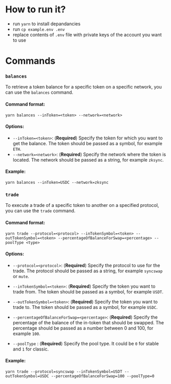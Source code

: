 # How to run it?

- run `yarn` to install depandancies
- run `cp example.env .env`
- replace contents of `.env` file with private keys of the account you want to use

# Commands

### `balances`

To retrieve a token balance for a specific token on a specific network, you can use the `balances` command.

#### Command format:

`yarn balances --inToken=<token> --network=<network>`

#### Options:

- `--inToken=<token>`: (**Required**) Specify the token for which you want to get the balance. The token should be passed as a symbol, for example `ETH`.
- `--network=<network>`: (**Required**) Specify the network where the token is located. The network should be passed as a string, for example `zksync`.

#### Example:

`yarn balances --inToken=USDC --network=zksync`

### `trade`

To execute a trade of a specific token to another on a specified protocol, you can use the `trade` command.

#### Command format:

`yarn trade --protocol=<protocol> --inTokenSymbol=<token> --outTokenSymbol=<token> --percentageOfBalanceForSwap=<percentage> --poolType <type>`

#### Options:

- `--protocol=<protocol>`: (**Required**) Specify the protocol to use for the trade. The protocol should be passed as a string, for example `syncswap` or `mute`.
- `--inTokenSymbol=<token>`: (**Required**) Specify the token you want to trade from. The token should be passed as a symbol, for example `USDT`.
- `--outTokenSymbol=<token>`: (**Required**) Specify the token you want to trade to. The token should be passed as a symbol, for example `USDC`.
- `--percentageOfBalanceForSwap=<percentage>`: (**Required**) Specify the percentage of the balance of the in-token that should be swapped. The percentage should be passed as a number between 0 and 100, for example `100`.

- `--poolType` : (**Required**) Specify the pool type. It could be `0` for stable and `1` for classic.

#### Example:

`yarn trade --protocol=syncswap --inTokenSymbol=USDT --outTokenSymbol=USDC --percentageOfBalanceForSwap=100 --poolType=0`
